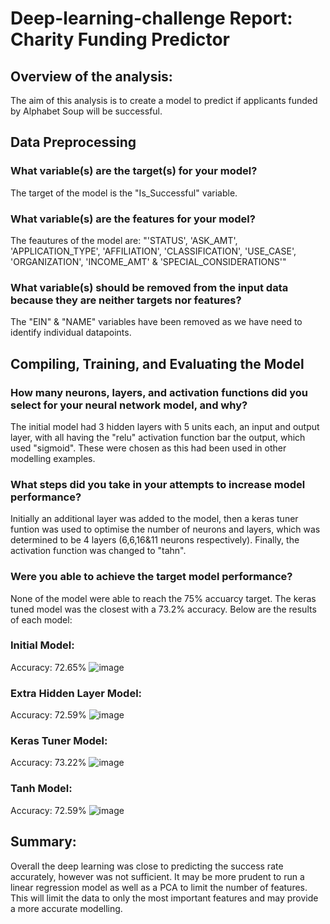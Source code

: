 # Deep-learning-challenge Report: Charity Funding Predictor

## Overview of the analysis:

The aim of this analysis is to create a model to predict if applicants funded by Alphabet Soup will be successful.


## Data Preprocessing


### What variable(s) are the target(s) for your model?

The target of the model is the "Is_Successful" variable.

### What variable(s) are the features for your model?

The feautures of the model are: "'STATUS', 'ASK_AMT',  'APPLICATION_TYPE', 'AFFILIATION', 'CLASSIFICATION', 'USE_CASE', 'ORGANIZATION', 'INCOME_AMT' &        'SPECIAL_CONSIDERATIONS'"

### What variable(s) should be removed from the input data because they are neither targets nor features?

The "EIN" &  "NAME" variables have been removed as we have need to identify individual datapoints. 

## Compiling, Training, and Evaluating the Model

### How many neurons, layers, and activation functions did you select for your neural network model, and why?

The initial model had 3 hidden layers with 5 units each, an input and output layer, with all having the "relu" activation function bar the output, which used "sigmoid". These were chosen as this had been used in other modelling examples. 

### What steps did you take in your attempts to increase model performance?

Initially an additional layer was added to the model, then a keras tuner funtion was used to optimise the number of neurons and layers, which was determined to be 4 layers (6,6,16&11 neurons respectively). Finally, the activation function was changed to "tahn". 

### Were you able to achieve the target model performance?

None of the model were able to reach the 75% accuarcy target. The keras tuned model was the closest with a 73.2% accuracy. Below are the results of each model:


### Initial Model:
Accuracy: 72.65%
![image](https://user-images.githubusercontent.com/105435687/203772033-88301263-5655-433e-8f47-93e7cc844cb2.png)

### Extra Hidden Layer Model:
Accuracy: 72.59% 
![image](https://user-images.githubusercontent.com/105435687/203772330-869f3f54-e429-4f49-ac53-7d6e1eaf1a52.png)

### Keras Tuner Model:
Accuracy: 73.22% 
![image](https://user-images.githubusercontent.com/105435687/203772795-2afc4eb3-8430-47ec-94ba-7f87d5c6d192.png)

### Tanh Model:
Accuracy: 72.59%
![image](https://user-images.githubusercontent.com/105435687/203773080-ef805d09-9b17-4be5-a3b6-bcd7b1ec47e6.png)


## Summary:

Overall the deep learning was close to predicting the success rate accurately, however was not sufficient. It may be more prudent to run a linear regression model as well as a PCA to limit the number of features. This will limit the data to only the most important features and may provide a more accurate modelling.
